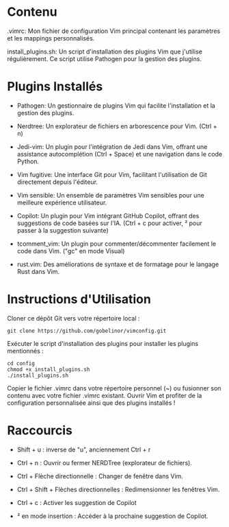 # Contenu

.vimrc: Mon fichier de configuration Vim principal contenant les paramètres et les mappings personnalisés.

install_plugins.sh: Un script d'installation des plugins Vim que j'utilise régulièrement. Ce script utilise Pathogen pour la gestion des plugins.

# Plugins Installés

- Pathogen: Un gestionnaire de plugins Vim qui facilite l'installation et la gestion des plugins.

- Nerdtree: Un explorateur de fichiers en arborescence pour Vim. (Ctrl + n)

- Jedi-vim: Un plugin pour l'intégration de Jedi dans Vim, offrant une assistance autocomplétion (Ctrl + Space) et une navigation dans le code Python. 

- Vim fugitive: Une interface Git pour Vim, facilitant l'utilisation de Git directement depuis l'éditeur.

- Vim sensible: Un ensemble de paramètres Vim sensibles pour une meilleure expérience utilisateur.

- Copilot: Un plugin pour Vim intégrant GitHub Copilot, offrant des suggestions de code basées sur l'IA. (Ctrl + c pour activer, ² pour passer à la suggestion suivante)

- tcomment_vim: Un plugin pour commenter/décommenter facilement le code dans Vim. ("gc" en mode Visual)

- rust.vim: Des améliorations de syntaxe et de formatage pour le langage Rust dans Vim.

# Instructions d'Utilisation

Cloner ce dépôt Git vers votre répertoire local :

    git clone https://github.com/gobelinor/vimconfig.git

Exécuter le script d'installation des plugins pour installer les plugins mentionnés :

    cd config
    chmod +x install_plugins.sh
    ./install_plugins.sh

Copier le fichier .vimrc dans votre répertoire personnel (~) ou fusionner son contenu avec votre fichier .vimrc existant.
Ouvrir Vim et profiter de la configuration personnalisée ainsi que des plugins installés !


# Raccourcis 

- Shift + u : inverse de "u", anciennement Ctrl + r 

- Ctrl + n : Ouvrir ou fermer NERDTree (explorateur de fichiers).

- Ctrl + Flèche directionnelle : Changer de fenêtre dans Vim.

- Ctrl + Shift + Flèches directionnelles : Redimensionner les fenêtres Vim.

- Ctrl + c : Activer les suggestion de Copilot 

- ² en mode insertion : Accéder à la prochaine suggestion de Copilot.
